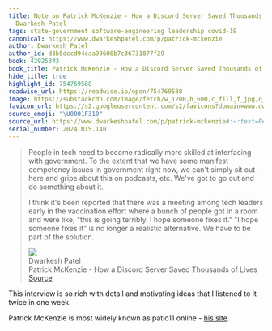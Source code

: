 ```yaml
---
title: Note on Patrick McKenzie - How a Discord Server Saved Thousands of Lives via
  Dwarkesh Patel
tags: state-government software-engineering leadership covid-19
canonical: https://www.dwarkeshpatel.com/p/patrick-mckenzie
author: Dwarkesh Patel
author_id: d3b5dccd94caa99600b7c36731877f29
book: 42925343
book_title: Patrick McKenzie - How a Discord Server Saved Thousands of Lives
hide_title: true
highlight_id: 754769588
readwise_url: https://readwise.io/open/754769588
image: https://substackcdn.com/image/fetch/w_1200,h_600,c_fill,f_jpg,q_auto:good,fl_progressive:steep,g_auto/https%3A%2F%2Fsubstack-video.s3.amazonaws.com%2Fvideo_upload%2Fpost%2F146935176%2F11c8cb35-f256-4014-8e5b-221cb4223556%2Ftranscoded-1721803006.png
favicon_url: https://s2.googleusercontent.com/s2/favicons?domain=www.dwarkeshpatel.com
source_emoji: "\U0001F310"
source_url: https://www.dwarkeshpatel.com/p/patrick-mckenzie#:~:text=People%20in%20tech,of%20the%20solution.
serial_number: 2024.NTS.140
---
```

> People in tech need to become radically more skilled at interfacing with government. To the extent that we have some manifest competency issues in government right now, we can't simply sit out here and gripe about this on podcasts, etc. We've got to go out and do something about it.
> 
> I think it's been reported that there was a meeting among tech leaders early in the vaccination effort where a bunch of people got in a room and were like, "this is going terribly. I hope someone fixes it." "I hope someone fixes it" is no longer a realistic alternative. We have to be part of the solution.
> <div class="quoteback-footer"><div class="quoteback-avatar"><img class="mini-favicon" src="https://s2.googleusercontent.com/s2/favicons?domain=www.dwarkeshpatel.com"></div><div class="quoteback-metadata"><div class="metadata-inner"><span style="display:none">FROM:</span><div aria-label="Dwarkesh Patel" class="quoteback-author"> Dwarkesh Patel</div><div aria-label="Patrick McKenzie - How a Discord Server Saved Thousands of Lives" class="quoteback-title"> Patrick McKenzie - How a Discord Server Saved Thousands of Lives</div></div></div><div class="quoteback-backlink"><a target="_blank" aria-label="go to the full text of this quotation" rel="noopener" href="https://www.dwarkeshpatel.com/p/patrick-mckenzie#:~:text=People%20in%20tech,of%20the%20solution." class="quoteback-arrow"> Source</a></div></div>

This interview is so rich with detail and motivating ideas that I listened to it twice in one week.

Patrick McKenzie is most widely known as patio11 online - [his site](https://www.kalzumeus.com/).